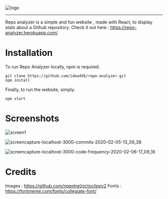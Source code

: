 ![logo](https://user-images.githubusercontent.com/25546711/74009172-3d9f9c00-49b5-11ea-8bb6-350e63811a25.png)

---

Repo analyzer is a simple and fun website , made with React, to display stats about a Github repository.
Check it out here : https://repo-analyzer.herokuapp.com/

# Installation

To run Repo Analyzer locally, npm is required.

```
git clone https://github.com/idea456/repo-analyzer.git
npm install
```

Finally, to run the website, simply:

```
npm start
```

# Screenshots

![screen1](https://user-images.githubusercontent.com/25546711/73929122-dd522100-4906-11ea-9554-4212707886fb.png)

![screencapture-localhost-3000-commits-2020-02-05-13_59_38](https://user-images.githubusercontent.com/25546711/73929158-e5aa5c00-4906-11ea-8345-a103dc478f73.png)

![screencapture-localhost-3000-code-frequency-2020-02-06-17_09_16](https://user-images.githubusercontent.com/25546711/73929214-fbb81c80-4906-11ea-9924-5e92632b6326.png)

# Credits

Images : https://github.com/npentrel/octoclippy2
Fonts : https://fontmeme.com/fonts/collegiate-font/
